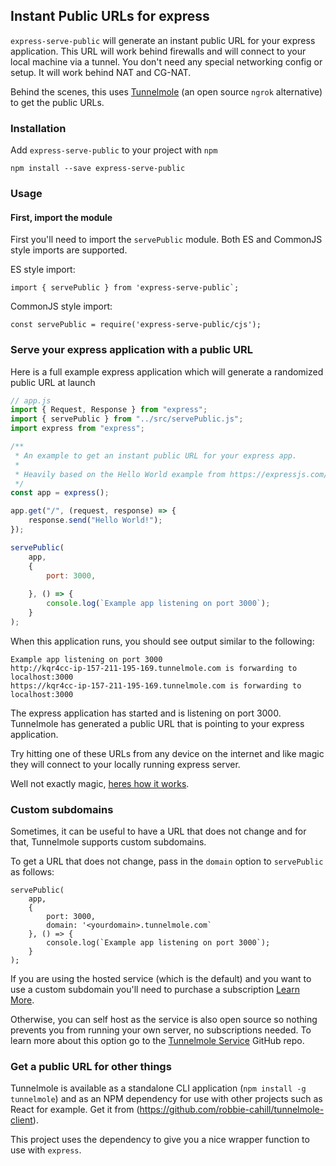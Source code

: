 ## Instant Public URLs for express
`express-serve-public` will generate an instant public URL for your express application. This URL will work behind firewalls and will connect to your local machine via a tunnel. You don't need any special networking config or setup. It will work behind NAT and CG-NAT.

Behind the scenes, this uses [Tunnelmole](https://github.com/robbie-cahill/tunnelmole-client) (an open source `ngrok` alternative) to get the public URLs.

### Installation
Add `express-serve-public` to your project with `npm`
```
npm install --save express-serve-public
```

### Usage

#### First, import the module
First you'll need to import the `servePublic` module. Both ES and CommonJS style imports are supported.

ES style import:
```
import { servePublic } from 'express-serve-public`;
```

CommonJS style import:
```
const servePublic = require('express-serve-public/cjs');
```

### Serve your express application with a public URL
Here is a full example express application which will generate a randomized public URL at launch
```js
// app.js
import { Request, Response } from "express";
import { servePublic } from "../src/servePublic.js";
import express from "express";

/**
 * An example to get an instant public URL for your express app.
 *
 * Heavily based on the Hello World example from https://expressjs.com/en/starter/hello-world.html
 */
const app = express();

app.get("/", (request, response) => {
    response.send("Hello World!");
});

servePublic(
    app, 
    { 
        port: 3000,
        
    }, () => {
        console.log(`Example app listening on port 3000`);
    }
);
```

When this application runs, you should see output similar to the following:
```
Example app listening on port 3000
http://kqr4cc-ip-157-211-195-169.tunnelmole.com is forwarding to localhost:3000
https://kqr4cc-ip-157-211-195-169.tunnelmole.com is forwarding to localhost:3000
```

The express application has started and is listening on port 3000. Tunnelmole has generated a public URL that is pointing to your express application.

Try hitting one of these URLs from any device on the internet and like magic they will connect to your locally running express server.

Well not exactly magic, [heres how it works](https://github.com/robbie-cahill/tunnelmole-client/blob/main/docs/img/how-tunnelmole-works.png).

### Custom subdomains
Sometimes, it can be useful to have a URL that does not change and for that, Tunnelmole supports custom subdomains.

To get a URL that does not change, pass in the `domain` option to `servePublic` as follows:
```
servePublic(
    app, 
    { 
        port: 3000,
        domain: '<yourdomain>.tunnelmole.com`
    }, () => {
        console.log(`Example app listening on port 3000`);
    }
);
```

If you are using the hosted service (which is the default) and you want to use a custom subdomain you'll need to purchase a subscription [Learn More](https://dashboard.tunnelmole.com/?utm_source=expressServePublicNPM).

Otherwise, you can self host as the service is also open source so nothing prevents you from running your own server, no subscriptions needed. To learn more about this option go to the [Tunnelmole Service](https://github.com/robbie-cahill/tunnelmole-service/) GitHub repo.

### Get a public URL for other things
Tunnelmole is available as a standalone CLI application (`npm install -g tunnelmole`) and as an NPM dependency for use with other projects such as React for example. Get it from (https://github.com/robbie-cahill/tunnelmole-client).

This project uses the dependency to give you a nice wrapper function to use with `express`.